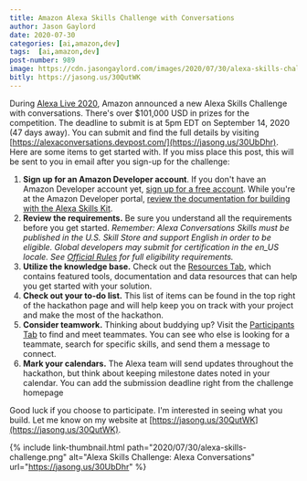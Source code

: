 ```yaml
---
title: Amazon Alexa Skills Challenge with Conversations
author: Jason Gaylord
date: 2020-07-30
categories: [ai,amazon,dev]
tags:  [ai,amazon,dev]
post-number: 989
image: https://cdn.jasongaylord.com/images/2020/07/30/alexa-skills-challenge.png
bitly: https://jasong.us/30QutWK
---
```


During [Alexa Live 2020](https://jasong.us/3h1o9lw), Amazon announced a new Alexa Skills Challenge with conversations. There's over $101,000 USD in prizes for the competition. The deadline to submit is at 5pm EDT on September 14, 2020 (47 days away). You can submit and find the full details by visiting [https://alexaconversations.devpost.com/](https://jasong.us/30UbDhr). Here are some items to get started with. If you miss place this post, this will be sent to you in email after you sign-up for the challenge:

1. **Sign up for an Amazon Developer account**. If you don't have an Amazon Developer account yet, [sign up for a free account](https://jasong.us/3hJ8g3F). While you're at the Amazon Developer portal, [review the documentation for building with the Alexa Skills Kit](https://jasong.us/3f8IHaC).
2. **Review the requirements.**  Be sure you understand all the requirements before you get started. _Remember: Alexa Conversations Skills must be published in the U.S. Skill Store and support English in order to be eligible. Global developers may submit for certification in the en\_US locale. See [Official Rules](https://jasong.us/39xNlxK) for full eligibility requirements._
3. **Utilize the knowledge base.** Check out the [Resources Tab](https://jasong.us/30QBNBI), which contains featured tools, documentation and data resources that can help you get started with your solution.
4. **Check out your to-do list.** This list of items can be found in the top right of the hackathon page and will help keep you on track with your project and make the most of the hackathon.
5. **Consider teamwork.** Thinking about buddying up? Visit the [Participants Tab](https://jasong.us/3jNEc90) to find and meet teammates. You can see who else is looking for a teammate, search for specific skills, and send them a message to connect.
6. **Mark your calendars.** The Alexa team will send updates throughout the hackathon, but think about keeping milestone dates noted in your calendar.  You can add the submission deadline right from the challenge homepage

Good luck if you choose to participate. I'm interested in seeing what you build. Let me know on my website at [https://jasong.us/30QutWK](https://jasong.us/30QutWK).

{% include link-thumbnail.html path="2020/07/30/alexa-skills-challenge.png" alt="Alexa Skills Challenge: Alexa Conversations" url="https://jasong.us/30UbDhr" %}